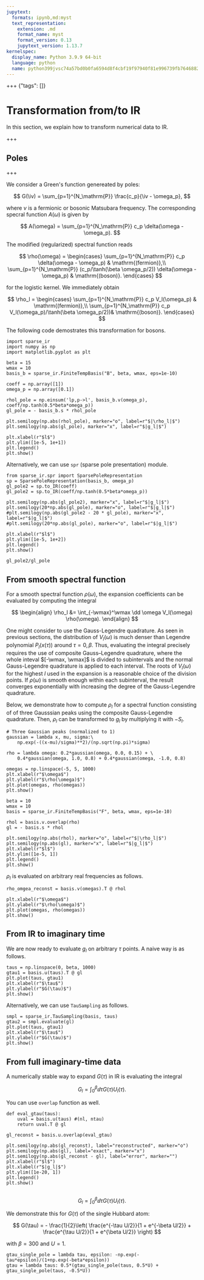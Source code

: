 ```yaml
---
jupytext:
  formats: ipynb,md:myst
  text_representation:
    extension: .md
    format_name: myst
    format_version: 0.13
    jupytext_version: 1.13.7
kernelspec:
  display_name: Python 3.9.9 64-bit
  language: python
  name: python399jvsc74a57bd0b0fa6594d8f4cbf19f97940f81e996739fb7646882a419484c72d19e05852a7e
---
```


+++ {"tags": []}

# Transformation from/to IR

$$
\newcommand{\iv}{{\mathrm{i}\nu}}
\newcommand{\wmax}{{\omega_\mathrm{max}}}
\newcommand{\dd}{{\mathrm{d}}}
$$

In this section, we explain how to transform numerical data to IR.

+++

## Poles

+++

We consider a Green's function genereated by poles:

$$
G(\iv) = \sum_{p=1}^{N_\mathrm{P}} \frac{c_p}{\iv - \omega_p},
$$

where $\nu$ is a fermionic or bosonic Matsubara frequency.
The corresponding specral function $A(\omega)$ is given by

$$
A(\omega) = \sum_{p=1}^{N_\mathrm{P}} c_p \delta(\omega - \omega_p).
$$

The modified (regularized) spectral function reads

$$
\rho(\omega) = 
\begin{cases}
\sum_{p=1}^{N_\mathrm{P}} c_p \delta(\omega - \omega_p) & \mathrm{(fermion)},\\
\sum_{p=1}^{N_\mathrm{P}} (c_p/\tanh(\beta \omega_p/2)) \delta(\omega - \omega_p) & \mathrm{(boson)}.
\end{cases}
$$

for the logistic kernel.
We immediately obtain

$$
\rho_l = 
\begin{cases}
\sum_{p=1}^{N_\mathrm{P}} c_p V_l(\omega_p) & \mathrm{(fermion)},\\
\sum_{p=1}^{N_\mathrm{P}} c_p V_l(\omega_p)/\tanh(\beta \omega_p/2))& \mathrm{(boson)}.
\end{cases}
$$

The following code demostrates this transformation for bosons.

```{code-cell}
import sparse_ir
import numpy as np
import matplotlib.pyplot as plt

beta = 15
wmax = 10
basis_b = sparse_ir.FiniteTempBasis("B", beta, wmax, eps=1e-10)

coeff = np.array([1])
omega_p = np.array([0.1])

rhol_pole = np.einsum('lp,p->l', basis_b.v(omega_p), coeff/np.tanh(0.5*beta*omega_p))
gl_pole = - basis_b.s * rhol_pole

plt.semilogy(np.abs(rhol_pole), marker="o", label=r"$|\rho_l|$")
plt.semilogy(np.abs(gl_pole), marker="x", label=r"$|g_l|$")

plt.xlabel(r"$l$")
plt.ylim([1e-5, 1e+1])
plt.legend()
plt.show()
```

Alternatively, we can use ``spr`` (sparse pole presentation) module.

```{code-cell}
from sparse_ir.spr import SparsePoleRepresentation
sp = SparsePoleRepresentation(basis_b, omega_p)
gl_pole2 = sp.to_IR(coeff)
gl_pole2 = sp.to_IR(coeff/np.tanh(0.5*beta*omega_p))

plt.semilogy(np.abs(gl_pole2), marker="x", label=r"$|g_l|$")
plt.semilogy(20*np.abs(gl_pole), marker="o", label=r"$|g_l|$")
#plt.semilogy(np.abs(gl_pole2 - 20 * gl_pole), marker="x", label=r"$|g_l|$")
#plt.semilogy(20*np.abs(gl_pole), marker="o", label=r"$|g_l|$")

plt.xlabel(r"$l$")
plt.ylim([1e-5, 1e+2])
plt.legend()
plt.show()
```

```{code-cell}
gl_pole2/gl_pole
```

## From smooth spectral function

For a smooth spectral function $\rho(\omega)$, the expansion coefficients can be evaluated by computing the integral

$$
\begin{align}
    \rho_l &= \int_{-\wmax}^\wmax \dd \omega V_l(\omega) \rho(\omega).
\end{align}
$$

One might consider to use the Gauss-Legendre quadrature.
As seen in previous sections, the distribution of $V_l(\omega)$ is much denser than Legendre polynomial $P_l(x(\tau))$ around $\tau=0, \beta$.
Thus, evaluating the integral precisely requires the use of composite Gauss–Legendre quadrature,
where the whole inteval $[-\wmax, \wmax]$ is divided to subintervals and the normal Gauss-Legendre quadrature is 
applied to each interval.
The roots of $V_l(\omega)$ for the highest $l$ used in the expansion
is a reasonable choice of the division points.
If $\rho(\omega)$ is smooth enough within each subinterval,
the result converges exponentially with increasing the degree of the Gauss-Legendre quadrature.

Below, we demonstrate how to compute $\rho_l$ for a spectral function consisting of of three Gausssian peaks using the composite Gauss-Legendre quadrature.
Then, $\rho_l$ can be transformed to $g_l$ by multiplying it with $- S_l$.

```{code-cell}
# Three Gaussian peaks (normalized to 1)
gaussian = lambda x, mu, sigma:\
    np.exp(-((x-mu)/sigma)**2)/(np.sqrt(np.pi)*sigma)

rho = lambda omega: 0.2*gaussian(omega, 0.0, 0.15) + \
    0.4*gaussian(omega, 1.0, 0.8) + 0.4*gaussian(omega, -1.0, 0.8)

omegas = np.linspace(-5, 5, 1000)
plt.xlabel(r"$\omega$")
plt.ylabel(r"$\rho(\omega)$")
plt.plot(omegas, rho(omegas))
plt.show()
```

```{code-cell}
beta = 10
wmax = 10
basis = sparse_ir.FiniteTempBasis("F", beta, wmax, eps=1e-10)

rhol = basis.v.overlap(rho)
gl = - basis.s * rhol

plt.semilogy(np.abs(rhol), marker="o", label=r"$|\rho_l|$")
plt.semilogy(np.abs(gl), marker="x", label=r"$|g_l|$")
plt.xlabel(r"$l$")
plt.ylim([1e-5, 1])
plt.legend()
plt.show()
```

$\rho_l$ is evaluated on arbitrary real frequencies as follows.

```{code-cell}
rho_omgea_reconst = basis.v(omegas).T @ rhol

plt.xlabel(r"$\omega$")
plt.ylabel(r"$\rho(\omega)$")
plt.plot(omegas, rho(omegas))
plt.show()
```

## From IR to imaginary time

We are now ready to evaluate $g_l$ on arbitrary $\tau$ points.
A naive way is as follows.

```{code-cell}
taus = np.linspace(0, beta, 1000)
gtau1 = basis.u(taus).T @ gl
plt.plot(taus, gtau1)
plt.xlabel(r"$\tau$")
plt.ylabel(r"$G(\tau)$")
plt.show()
```

Alternatively, we can use ``TauSampling`` as follows.

```{code-cell}
smpl = sparse_ir.TauSampling(basis, taus)
gtau2 = smpl.evaluate(gl)
plt.plot(taus, gtau1)
plt.xlabel(r"$\tau$")
plt.ylabel(r"$G(\tau)$")
plt.show()
```

## From full imaginary-time data

A numerically stable way to expand $G(\tau)$ in IR 
is evaluating the integral

$$
G_l = \int_0^\beta \dd \tau G(\tau) U_l(\tau).
$$

You can use `overlap` function as well.

```{code-cell}
def eval_gtau(taus):
    uval = basis.u(taus) #(nl, ntau)
    return uval.T @ gl

gl_reconst = basis.u.overlap(eval_gtau)

plt.semilogy(np.abs(gl_reconst), label="reconstructed", marker="o")
plt.semilogy(np.abs(gl), label="exact", marker="x")
plt.semilogy(np.abs(gl_reconst - gl), label="error", marker="")
plt.xlabel(r"$l$")
plt.xlabel(r"$|g_l|$")
plt.ylim([1e-20, 1])
plt.legend()
plt.show()
```

```{code-cell}

```

$$
G_l = \int_0^\beta \dd \tau G(\tau) U_l(\tau).
$$

We demonstrate this for $G(\tau)$ of the single Hubbard atom:

$$
G(\tau) = - \frac{1}{2}\left( \frac{e^{-\tau U/2}}{1 + e^{-\beta U/2}} + \frac{e^{\tau U/2}}{1 + e^{\beta U/2}} \right)
$$

with $\beta=300$ and $U=1$.

```{code-cell}
gtau_single_pole = lambda tau, epsilon: -np.exp(-tau*epsilon)/(1+np.exp(-beta*epsilon))
gtau = lambda taus: 0.5*(gtau_single_pole(taus, 0.5*U) + gtau_single_pole(taus, -0.5*U))
```

```{code-cell}

```
